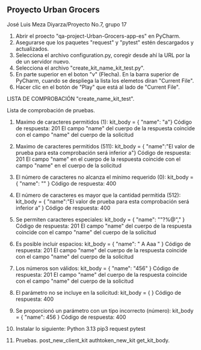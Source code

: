 ## Proyecto Urban Grocers 

José Luis Meza Diyarza/Proyecto No.7, grupo 17

1. Abrir el proecto "qa-project-Urban-Grocers-app-es" en PyCharm.
2. Asegurarse que los paquetes "request" y "pytest" estén descargados y actualizados.
3. Selecciona el archivo configuration.py, coregir desde ahí la URL por la de un servidor nuevo. 
4. Selecciona el archivo "create_kit_name_kit_test.py".
5. En parte superior en el boton "v" (Flecha). En la barra superior de PyCharm, cuando se despliega la lista los elemetos diran "Current File".
6. Hacer clic en el botón de "Play" que está al lado de "Current File".

   

LISTA DE COMPROBACIÓN "create_name_kit_test".

Lista de comprobación de pruebas.
1. Maximo de caracteres permitidos (1): kit_body = { "name": "a"} Código de respuesta: 201 El campo "name" del cuerpo de la respuesta coincide con el campo "name" del cuerpo de la solicitud
2. Maximo de caracteres permitidos (511): kit_body = { "name":"El valor de prueba para esta comprobación será inferior a"} Código de respuesta: 201 El campo "name" en el cuerpo de la respuesta coincide con el campo "name" en el cuerpo de la solicitud
3. El número de caracteres no alcanza el mínimo requerido (0): kit_body = { "name": "" } Código de respuesta: 400
4. El número de caracteres es mayor que la cantidad permitida (512): kit_body = { "name":"El valor de prueba para esta comprobación será inferior a” } Código de respuesta: 400 
5. Se permiten caracteres especiales: kit_body = { "name": ""?%@"," } Código de respuesta: 201 El campo "name" del cuerpo de la respuesta coincide con el campo "name" del cuerpo de la solicitud 
6. Es posible incluir espacios: kit_body = { "name": " A Aaa " } Código de respuesta: 201 El campo "name" del cuerpo de la respuesta coincide con el campo "name" del cuerpo de la solicitud
7. Los números son válidos: kit_body = { "name": "456" } Código de respuesta: 201 El campo "name" del cuerpo de la respuesta coincide con el campo "name" del cuerpo de la solicitud 
8. El parámetro no se incluye en la solicitud: kit_body = { } Código de respuesta: 400 
9. Se proporcionó un parámetro con un tipo incorrecto (número): kit_body = { "name": 456 } Código de respuesta: 400 

1. Instalar lo siguiente:
Python 3.13
pip3
request
pytest
2. Pruebas. 
post_new_client_kit
authtoken_new_kit
get_kit_body.
